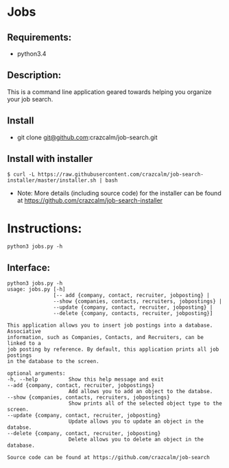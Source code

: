 # Jobs

## Requirements:
- python3.4

## Description:
This is a command line application geared towards helping you organize your
    job search.

## Install
- git clone git@github.com:crazcalm/job-search.git
    
## Install with installer
	$ curl -L https://raw.githubusercontent.com/crazcalm/job-search-installer/master/installer.sh | bash
    
- Note: More details (including source code) for the installer can be found at
          https://github.com/crazcalm/job-search-installer


# Instructions:
	python3 jobs.py -h

## Interface:
	python3 jobs.py -h
    usage: jobs.py [-h]
    			   [-- add {company, contact, recruiter, jobposting} |
                   --show {companies, contacts, recruiters, jobpostings} |
                   --update {company, contact, recruiter, jobposting} |
                   --delete {company, contacts, recruiter, jobposting}]

	This application allows you to insert job postings into a database. Associative
    information, such as Companies, Contacts, and Recruiters, can be linked to a
    job posting by reference. By default, this application prints all job postings
    in the database to the screen.

    optional arguments:
    -h, --help			Show this help message and exit
    --add {company, contact, recruiter, jobpostings}
    					Add allows you to add an object to the databse.
	--show {companies, contacts, recruiters, jobpostings}
    					Show prints all of the selected object type to the screen.
	--update {company, contact, recruiter, jobposting}
    					Update allows you to update an object in the databse.
	--delete {company, contact, recruiter, jobposting}
    					Delete allows you to delete an object in the database.

	Source code can be found at https://github.com/crazcalm/job-search